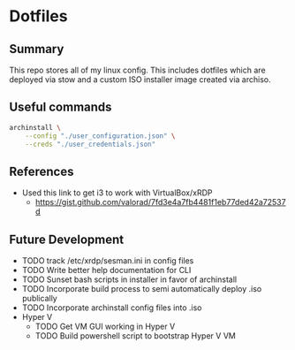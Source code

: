 
# Dotfiles

## Summary
This repo stores all of my linux config. This includes dotfiles which are deployed via stow and a 
custom ISO installer image created via archiso.

## Useful commands

```bash
archinstall \
    --config "./user_configuration.json" \
    --creds "./user_credentials.json"
```

## References
- Used this link to get i3 to work with VirtualBox/xRDP
    - https://gist.github.com/valorad/7fd3e4a7fb4481f1eb77ded42a72537d


## Future Development
- TODO track /etc/xrdp/sesman.ini in config files
- TODO Write better help documentation for CLI
- TODO Sunset bash scripts in installer in favor of archinstall
- TODO Incorporate build process to semi automatically deploy .iso publically
- TODO Incorporate archinstall config files into .iso
- Hyper V
    - TODO Get VM GUI working in Hyper V
    - TODO Build powershell script to bootstrap Hyper V VM